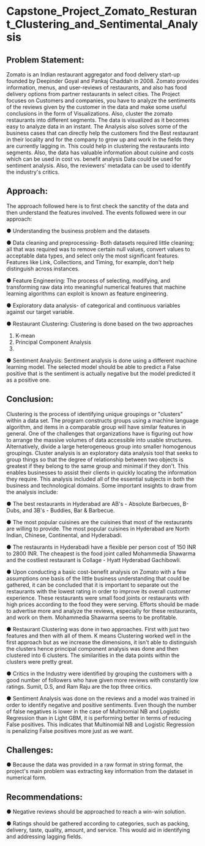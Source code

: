 # Capstone_Project_Zomato_Resturant_Clustering_and_Sentimental_Analysis

## Problem Statement:

Zomato is an Indian restaurant aggregator and food delivery start-up founded by Deepinder Goyal and Pankaj Chaddah in 2008. Zomato
provides information, menus, and user-reviews of restaurants, and also has food delivery options from partner restaurants in select cities.
The Project focuses on Customers and companies, you have to analyze the sentiments of the reviews given by the customer in the data and make some useful conclusions in the form of Visualizations. Also, cluster the zomato restaurants into different segments. The data is visualized as it becomes
easy to analyze data in an instant. The Analysis also solves some of the business cases that can directly help the customers find the Best restaurant in their locality and for the company to grow up and work in the fields they are currently lagging in.
This could help in clustering the restaurants into segments. Also, the data has valuable information about cuisine and costs which can be used in cost vs. benefit analysis
Data could be used for sentiment analysis. Also, the reviewers' metadata can be used to identify the industry's critics.

## Approach:

The approach followed here is to first check the sanctity of the data and then understand the features involved. The events followed were in our approach:

●	Understanding the business problem and the datasets

●	Data cleaning and preprocessing- Both datasets required little cleaning; all that was required was to remove certain null values, convert values to acceptable data types, and select only the most significant features. Features like Link, Collections, and Timing, for example, don't help distinguish across instances.

●	Feature Engineering: 
The process of selecting, modifying, and transforming raw data into meaningful numerical features that machine learning algorithms can exploit is known as feature engineering. 

●	Exploratory data analysis- of categorical and continuous variables against our target variable.

●	Restaurant Clustering: Clustering is done based on the two approaches 
1.	K-mean 
2.	Principal Component Analysis
3.	
●	Sentiment Analysis: Sentiment analysis is done using a different machine learning model. The selected model should be able to predict a False positive that is the sentiment is actually negative but the model predicted it as a positive one.

## Conclusion:

Clustering is the process of identifying unique groupings or "clusters" within a data set. The program constructs groups using a machine language algorithm, and items in a comparable group will have similar features in general.
One of the challenges that organizations have is figuring out how to arrange the massive volumes of data accessible into usable structures. Alternatively, divide a large heterogeneous group into smaller homogenous groupings. Cluster analysis is an exploratory data analysis tool that seeks to group things so that the degree of relationship between two objects is greatest if they belong to the same group and minimal if they don't.
This enables businesses to assist their clients in quickly locating the information they require. This analysis included all of the essential subjects in both the business and technological domains.
Some important insights to draw from the analysis include:

●	The best restaurants in Hyderabad are
AB's - Absolute Barbecues, B-Dubs, and 3B's - Buddies, Bar & Barbecue.

●	The most popular cuisines are the cuisines that most of the restaurants are willing to provide. The most popular cuisines in Hyderabad are North Indian, Chinese,
Continental, and Hyderabadi.

●	The restaurants in Hyderabadi have a flexible per person cost of 150 INR to 2800 INR. The cheapest is the food joint called Mohammedia Shawarma and the costliest restaurant is Collage - Hyatt Hyderabad Gachibowli.

●	Upon conducting a basic cost-benefit analysis on Zomato with a few
assumptions one basis of the little business understanding that could be gathered, it can be concluded that it is important to separate out the restaurants with the lowest rating in order to improve its overall customer experience. These restaurants were small food joints or restaurants with high prices according to the food they were serving. Efforts should
be made to advertise more and analyze the reviews, especially for these restaurants, and work on them. Mohammedia Shawarma seems to be profitable.

●	Restaurant Clustering was done in two approaches. First with just two features and then with all of them. K means
Clustering worked well in the first approach but as we increase the
dimensions, it isn't able to distinguish the clusters hence principal component
analysis was done and then clustered into 6 clusters. The similarities in the data points within the clusters were pretty great.

●	Critics in the Industry were identified by grouping the customers with a good number of followers who have given more reviews with constantly low ratings. Sumit, D.S, and Ram Raju are the top three critics.

●	Sentiment Analysis was done on the reviews and a model was trained in order to identify negative and positive
sentiments. Even though the number of false negatives is lower in the case of Multinomial NB and Logistic Regression than in Light GBM, it is performing better in terms of   reducing False positives. This indicates that Multinomial NB and Logistic Regression is penalizing False positives more just as we want.

## Challenges:

●	Because the data was provided in a raw format in string format, the project's main problem was extracting key information from the dataset in numerical form.

## Recommendations:

●	Negative reviews should be approached to reach a win-win solution.

●	Ratings should be gathered according to categories, such as packing, delivery, taste, quality, amount, and service. This would aid in identifying and addressing lagging fields.

